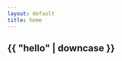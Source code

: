 ```yaml
---
layout: default
title: home
---
```


<div class="w3-display-middle w3-wide w3-opacity">
    <h2>{{ "hello" | downcase }}</h2>
</div>

